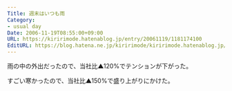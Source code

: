 ```yaml
---
Title: 週末はいつも雨
Category:
- usual day
Date: 2006-11-19T08:55:00+09:00
URL: https://kiririmode.hatenablog.jp/entry/20061119/1181174100
EditURL: https://blog.hatena.ne.jp/kiririmode/kiririmode.hatenablog.jp/atom/entry/8454420450078217907
---
```


雨の中の外出だったので、当社比▲120%でテンションが下がった。


すごい寒かったので、当社比▲150%で盛り上がりにかけた。 
